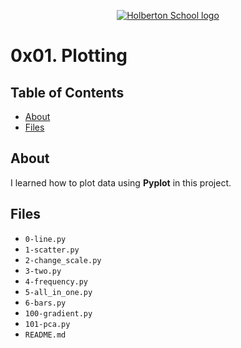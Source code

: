 <p align="center">
  <a href=#>
    <img src="https://user-images.githubusercontent.com/74752740/175812508-dc2482bf-bd5b-4c0a-b075-1bede95c488e.png" alt="Holberton School logo">
  </a>
</p>

# 0x01. Plotting

## Table of Contents
* [About](#about)
* [Files](#files)

## About
I learned how to plot data using **Pyplot** in this project.

## Files
* `0-line.py`
* `1-scatter.py`
* `2-change_scale.py`
* `3-two.py`
* `4-frequency.py`
* `5-all_in_one.py`
* `6-bars.py`
* `100-gradient.py`
* `101-pca.py`
* `README.md`